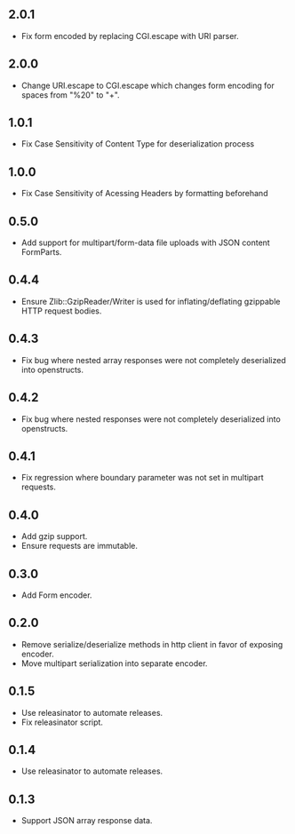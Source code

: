## 2.0.1
* Fix form encoded by replacing CGI.escape with URI parser.

## 2.0.0
* Change URI.escape to CGI.escape which changes form encoding for spaces from "%20" to "+".

## 1.0.1
* Fix Case Sensitivity of Content Type for deserialization process

## 1.0.0
* Fix Case Sensitivity of Acessing Headers by formatting beforehand

## 0.5.0
* Add support for multipart/form-data file uploads with JSON content FormParts.

## 0.4.4
* Ensure Zlib::GzipReader/Writer is used for inflating/deflating gzippable HTTP request bodies.

## 0.4.3
* Fix bug where nested array responses were not completely deserialized into openstructs.

## 0.4.2
* Fix bug where nested responses were not completely deserialized into openstructs.

## 0.4.1
* Fix regression where boundary parameter was not set in multipart requests.

## 0.4.0
* Add gzip support.
* Ensure requests are immutable.

## 0.3.0
* Add Form encoder.

## 0.2.0
* Remove serialize/deserialize methods in http client in favor of exposing encoder.
* Move multipart serialization into separate encoder.

## 0.1.5
* Use releasinator to automate releases.
* Fix releasinator script.

## 0.1.4
* Use releasinator to automate releases.

## 0.1.3
* Support JSON array response data.
